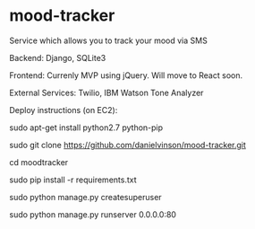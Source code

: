 # mood-tracker
Service which allows you to track your mood via SMS


Backend: Django, SQLite3

Frontend: Currenly MVP using jQuery.  Will move to React soon.

External Services: Twilio, IBM Watson Tone Analyzer





Deploy instructions (on EC2):

sudo apt-get install python2.7 python-pip

sudo git clone https://github.com/danielvinson/mood-tracker.git

cd moodtracker

sudo pip install -r requirements.txt

sudo python manage.py createsuperuser

sudo python manage.py runserver 0.0.0.0:80
